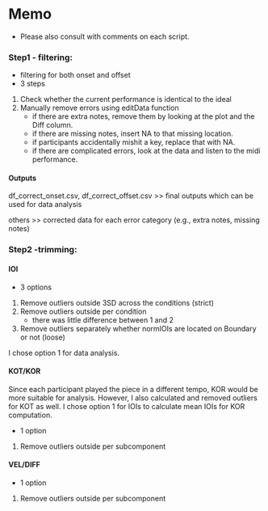 # Memo
- Please also consult with comments on each script.

### Step1 - filtering:
- filtering for both onset and offset
- 3 steps
1. Check whether the current performance is identical to the ideal
2. Manually remove errors using editData function
    - if there are extra notes, remove them by looking at the plot and the Diff column.
    - if there are missing notes, insert NA to that missing location.
    - if participants accidentally mishit a key, replace that with NA.
    - if there are complicated errors, look at the data and listen to the midi performance.

#### Outputs
df_correct_onset.csv, df_correct_offset.csv >> final outputs which can be used for data analysis

others >> corrected data for each error category (e.g., extra notes, missing notes)

### Step2 -trimming:
#### IOI
- 3 options
1. Remove outliers outside 3SD across the conditions (strict)
2. Remove outliers outside per condition
    - there was little difference between 1 and 2
3. Remove outliers separately whether normIOIs are located on Boundary or not (loose)

I chose option 1 for data analysis.

#### KOT/KOR
Since each participant played the piece in a different tempo, KOR would be more suitable for analysis. However, I also calculated and removed outliers for KOT as well. I chose option 1 for IOIs to calculate mean IOIs for KOR computation.
- 1 option
1. Remove outliers outside per subcomponent

#### VEL/DIFF
- 1 option
1. Remove outliers outside per subcomponent
